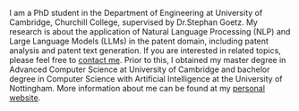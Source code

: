 I am a PhD student in the Department of Engineering at University of Cambridge, Churchill College, supervised by Dr.Stephan Goetz. My research is about the application of Natural Language Processing (NLP) and Large Language Models (LLMs) in the patent domain, including patent analysis and patent text generation. If you are interested in related topics, please feel free to [contact me](lj408@cam.ac.uk). Prior to this, I obtained my master degree in Advanced Computer Science at University of Cambridge and bachelor degree in Computer Science with Artificial Intelligence at the University of Nottingham. More information about me can be found at my [personal website](https://scylj1.github.io/).